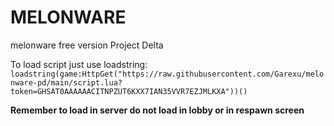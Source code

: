 # MELONWARE
melonware free version
Project Delta

To load script just use loadstring:
``loadstring(game:HttpGet("https://raw.githubusercontent.com/Garexu/melonware-pd/main/script.lua?token=GHSAT0AAAAAACITNPZUT6KXX7IAN35VVR7EZJMLKXA"))()``

**Remember to load in server do not load in lobby or in respawn screen**
